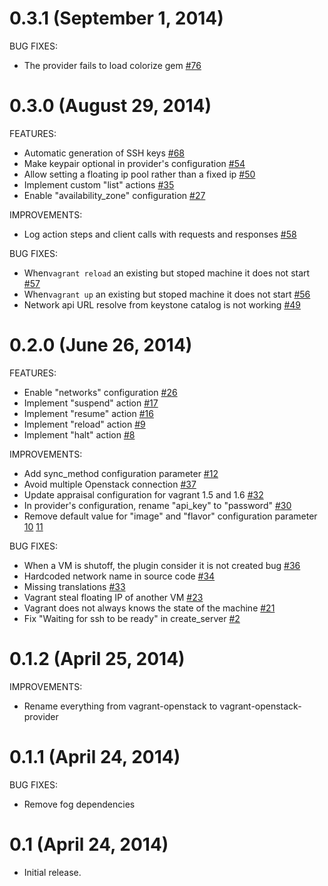 # 0.3.1 (September 1, 2014)

BUG FIXES:

   - The provider fails to load colorize gem [#76](https://github.com/ggiamarchi/vagrant-openstack-provider/issues/76)

# 0.3.0 (August 29, 2014)

FEATURES:

  - Automatic generation of SSH keys [#68](https://github.com/ggiamarchi/vagrant-openstack-provider/issues/68)
  - Make keypair optional in provider's configuration [#54](https://github.com/ggiamarchi/vagrant-openstack-provider/issues/54)
  - Allow setting a floating ip pool rather than a fixed ip [#50](https://github.com/ggiamarchi/vagrant-openstack-provider/issues/50)
  - Implement custom "list" actions [#35](https://github.com/ggiamarchi/vagrant-openstack-provider/issues/35)
  - Enable "availability_zone" configuration [#27](https://github.com/ggiamarchi/vagrant-openstack-provider/issues/27)

IMPROVEMENTS:

  - Log action steps and client calls with requests and responses [#58](https://github.com/ggiamarchi/vagrant-openstack-provider/issues/58)

BUG FIXES:

  - When`vagrant reload` an existing but stoped machine it does not start [#57](https://github.com/ggiamarchi/vagrant-openstack-provider/issues/57)
  - When`vagrant up` an existing but stoped machine it does not start [#56](https://github.com/ggiamarchi/vagrant-openstack-provider/issues/56)
  - Network api URL resolve from keystone catalog is not working [#49](https://github.com/ggiamarchi/vagrant-openstack-provider/issues/49)

# 0.2.0 (June 26, 2014)

FEATURES:

  - Enable "networks" configuration [#26](https://github.com/ggiamarchi/vagrant-openstack-provider/issues/26)
  - Implement "suspend" action [#17](https://github.com/ggiamarchi/vagrant-openstack-provider/issues/17)
  - Implement "resume" action [#16](https://github.com/ggiamarchi/vagrant-openstack-provider/issues/16)
  - Implement "reload" action [#9](https://github.com/ggiamarchi/vagrant-openstack-provider/issues/9)
  - Implement "halt" action [#8](https://github.com/ggiamarchi/vagrant-openstack-provider/issues/8)

IMPROVEMENTS:

  - Add sync_method configuration parameter [#12](https://github.com/ggiamarchi/vagrant-openstack-provider/issues/12)
  - Avoid multiple Openstack connection [#37](https://github.com/ggiamarchi/vagrant-openstack-provider/issues/37)
  - Update appraisal configuration for vagrant 1.5 and 1.6 [#32](https://github.com/ggiamarchi/vagrant-openstack-provider/issues/32)
  - In provider's configuration, rename "api_key" to "password" [#30](https://github.com/ggiamarchi/vagrant-openstack-provider/issues/30)
  - Remove default value for "image" and "flavor" configuration parameter [10](https://github.com/ggiamarchi/vagrant-openstack-provider/issues/10) [11](https://github.com/ggiamarchi/vagrant-openstack-provider/issues/11)

BUG FIXES:

  - When a VM is shutoff, the plugin consider it is not created bug [#36](https://github.com/ggiamarchi/vagrant-openstack-provider/issues/36)
  - Hardcoded network name in source code [#34](https://github.com/ggiamarchi/vagrant-openstack-provider/issues/34)
  - Missing translations [#33](https://github.com/ggiamarchi/vagrant-openstack-provider/issues/33)
  - Vagrant steal floating IP of another VM [#23](https://github.com/ggiamarchi/vagrant-openstack-provider/issues/23)
  - Vagrant does not always knows the state of the machine [#21](https://github.com/ggiamarchi/vagrant-openstack-provider/issues/21)
  - Fix "Waiting for ssh to be ready" in create_server [#2](https://github.com/ggiamarchi/vagrant-openstack-provider/issues/2)

# 0.1.2 (April 25, 2014)

IMPROVEMENTS:

  - Rename everything from vagrant-openstack to vagrant-openstack-provider

# 0.1.1 (April 24, 2014)

BUG FIXES:

  - Remove fog dependencies

# 0.1 (April 24, 2014)

* Initial release.

